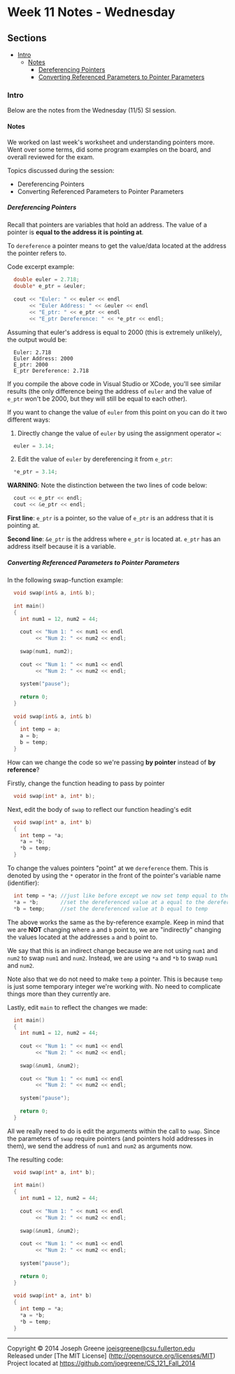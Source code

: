# Week 11 Notes - Wednesday

## Sections
- [Intro](#intro)
  - [Notes](#notes)
    - [Dereferencing Pointers](#dereferencing-pointers)
    - [Converting Referenced Parameters to Pointer Parameters](#converting-referenced-parameters-to-pointer-parameters)

### Intro
Below are the notes from the Wednesday (11/5) SI session.

#### Notes
We worked on last week's worksheet and understanding pointers more. Went over some terms, did some program examples 
on the board, and overall reviewed for the exam.

Topics discussed during the session:
- Dereferencing Pointers
- Converting Referenced Parameters to Pointer Parameters

##### Dereferencing Pointers
Recall that pointers are variables that hold an address. The value of a pointer is __equal to the address 
it is pointing at__.

To `dereference` a pointer means to get the value/data located at the address the pointer refers to.

Code excerpt example:
```C++
  double euler = 2.718;
  double* e_ptr = &euler;
  
  cout << "Euler: " << euler << endl
       << "Euler Address: " << &euler << endl
       << "E_ptr: " << e_ptr << endl
       << "E_ptr Dereference: " << *e_ptr << endl;
```

Assuming that euler's address is equal to 2000 (this is extremely unlikely), the output would be:
```
  Euler: 2.718
  Euler Address: 2000
  E_ptr: 2000
  E_ptr Dereference: 2.718
```

If you compile the above code in Visual Studio or XCode, you'll see similar results (the only difference being the 
address of `euler` and the value of `e_ptr` won't be 2000, but they will still be equal to each other). 

If you want to change the value of `euler` from this point on you can do it two different ways:

1) Directly change the value of `euler` by using the assignment operator `=`:
```C++
  euler = 3.14;
```

2) Edit the value of `euler` by dereferencing it from `e_ptr`:
```C++
  *e_ptr = 3.14;
```

__WARNING__: Note the distinction between the two lines of code below:
```C++
  cout << e_ptr << endl;
  cout << &e_ptr << endl;
```

__First line__: `e_ptr` is a pointer, so the value of `e_ptr` is an address that it is pointing at. 

__Second line__: `&e_ptr` is the address where `e_ptr` is located at. `e_ptr` has an address itself because it 
is a variable.

##### Converting Referenced Parameters to Pointer Parameters
In the following swap-function example:
```C++
  void swap(int& a, int& b);
  
  int main()
  {
    int num1 = 12, num2 = 44;
    
    cout << "Num 1: " << num1 << endl 
         << "Num 2: " << num2 << endl;
         
    swap(num1, num2);
    
    cout << "Num 1: " << num1 << endl 
         << "Num 2: " << num2 << endl;
         
    system("pause");
    
    return 0;
  }
  
  void swap(int& a, int& b)
  {
    int temp = a;
    a = b;
    b = temp;
  }
```

How can we change the code so we're passing __by pointer__ instead of __by reference__?

Firstly, change the function heading to pass by pointer
```C++
  void swap(int* a, int* b);
```

Next, edit the body of `swap` to reflect our function heading's edit
```C++
  void swap(int* a, int* b)
  {
    int temp = *a;
    *a = *b;
    *b = temp;
  }
```

To change the values pointers "point" at we `dereference` them. This is denoted by using the `*` 
operator in the front of the pointer's variable name (identifier):
```C++
  int temp = *a; //just like before except we now set temp equal to the dereferenced value at a
  *a = *b;       //set the dereferenced value at a equal to the dereferenced value at b
  *b = temp;     //set the dereferenced value at b equal to temp
```

The above works the same as the by-reference example. Keep in mind that we are __NOT__ changing where 
`a` and `b` point to, we are "indirectly" changing the values located at the addresses `a` and `b` point to. 

We say that this is an indirect change because we are not using `num1` and `num2` to swap `num1` and `num2`. Instead, 
we are using `*a` and `*b` to swap `num1` and `num2`.

Note also that we do not need to make `temp` a pointer. This is because `temp` is just some temporary integer we're 
working with. No need to complicate things more than they currently are.

Lastly, edit `main` to reflect the changes we made:
```C++
  int main()
  {
    int num1 = 12, num2 = 44;
    
    cout << "Num 1: " << num1 << endl 
         << "Num 2: " << num2 << endl;
         
    swap(&num1, &num2);
    
    cout << "Num 1: " << num1 << endl 
         << "Num 2: " << num2 << endl;
         
    system("pause");
    
    return 0;
  }
```

All we really need to do is edit the arguments within the call to `swap`. Since the parameters of `swap` require 
pointers (and pointers hold addresses in them), we send the address of `num1` and `num2` as arguments now.

The resulting code:
```C++
  void swap(int* a, int* b);
  
  int main()
  {
    int num1 = 12, num2 = 44;
    
    cout << "Num 1: " << num1 << endl 
         << "Num 2: " << num2 << endl;
         
    swap(&num1, &num2);
    
    cout << "Num 1: " << num1 << endl 
         << "Num 2: " << num2 << endl;
         
    system("pause");
    
    return 0;
  }
  
  void swap(int* a, int* b)
  {
    int temp = *a;
    *a = *b;
    *b = temp;
  }
```

-------------------------------------------------------------------------------

Copyright &copy; 2014 Joseph Greene <joeisgreene@csu.fullerton.edu>  
Released under [The MIT License] (http://opensource.org/licenses/MIT)  
Project located at <https://github.com/joegreene/CS_121_Fall_2014>